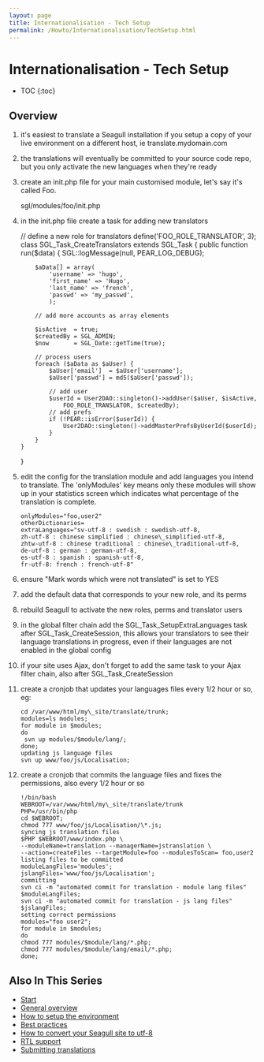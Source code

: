 ```yaml
---
layout: page
title: Internationalisation - Tech Setup
permalink: /Howto/Internationalisation/TechSetup.html
---
```


<!-- Name: Howto/Internationalisation/TechSetup -->
<!-- Version: 3 -->
<!-- Last-Modified: 2009/03/04 10:52:55 -->
<!-- Author: demian -->
<!-- Status: In Progress -->

# Internationalisation - Tech Setup
* TOC
{:toc}

## Overview
 1. it's easiest to translate a Seagull installation if you setup a copy of your live environment on a different host, ie translate.mydomain.com
 1. the translations will eventually be committed to your source code repo, but you only activate the new languages when they're ready
 1. create an init.php file for your main customised module, let's say it's called Foo.

	sgl/modules/foo/init.php
 1. in the init.php file create a task for adding new translators

	// define a new role for translators
	define('FOO\_ROLE\_TRANSLATOR',    3);
	class SGL\_Task\_CreateTranslators extends SGL\_Task
	{
		public function run($data)
		{
		    SGL::logMessage(null, PEAR_LOG_DEBUG);
		
		    $aData[] = array(
		        'username' => 'hugo',
		        'first_name' => 'Hugo',
		        'last_name' => 'french',
		        'passwd' => 'my_passwd',
		        );
		
		    // add more accounts as array elements
		
		    $isActive  = true;
		    $createdBy = SGL_ADMIN;
		    $now       = SGL_Date::getTime(true);
		
		    // process users
		    foreach ($aData as $aUser) {
		        $aUser['email']  = $aUser['username'];
		        $aUser['passwd'] = md5($aUser['passwd']);
		
		        // add user
		        $userId = User2DAO::singleton()->addUser($aUser, $isActive,
		            FOO_ROLE_TRANSLATOR, $createdBy);
		        // add prefs
		        if (!PEAR::isError($userId)) {
		            User2DAO::singleton()->addMasterPrefsByUserId($userId);
		        }
		    }
		}
	}
 1. edit the config for the translation module and add languages you intend to translate.  The 'onlyModules' key means only these modules will show up in your statistics screen which indicates what percentage of the translation is complete.

		onlyModules="foo,user2"
		otherDictionaries=
		extraLanguages="sv-utf-8 : swedish : swedish-utf-8,
		zh-utf-8 : chinese simplified : chinese\_simplified-utf-8,
		zhtw-utf-8 : chinese traditional : chinese\_traditional-utf-8,
		de-utf-8 : german : german-utf-8,
		es-utf-8 : spanish : spanish-utf-8,
		fr-utf-8: french : french-utf-8"

 1. ensure "Mark words which were not translated" is set to YES
 1. add the default data that corresponds to your new role, and its perms
 1. rebuild Seagull to activate the new roles, perms and translator users
 1. in the global filter chain add the SGL\_Task\_SetupExtraLanguages task after SGL\_Task\_CreateSession, this allows your translators to see their language translations in progress, even if their languages are not enabled in the global config
 1. if your site uses Ajax, don't forget to add the same task to your Ajax filter chain, also after SGL\_Task\_CreateSession
 1. create a cronjob that updates your languages files every 1/2 hour or so, eg:

		cd /var/www/html/my\_site/translate/trunk;
		modules=ls modules;
		for module in $modules;
		do
		 svn up modules/$module/lang/;
		done;
		updating js language files
		svn up www/foo/js/Localisation;

 1. create a cronjob that commits the language files and fixes the permissions, also every 1/2 hour or so

		!/bin/bash
		WEBROOT=/var/www/html/my\_site/translate/trunk
		PHP=/usr/bin/php
		cd $WEBROOT;
		chmod 777 www/foo/js/Localisation/\*.js;
		syncing js translation files
		$PHP $WEBROOT/www/index.php \
		--moduleName=translation --managerName=jstranslation \
		--action=createFiles --targetModule=foo --modulesToScan= foo,user2
		listing files to be committed
		moduleLangFiles='modules';
		jslangFiles='www/foo/js/Localisation';
		committing
		svn ci -m "automated commit for translation - module lang files" $moduleLangFiles;
		svn ci -m "automated commit for translation - js lang files" $jslangFiles;
		setting correct permissions
		modules="foo user2";
		for module in $modules;
		do
		chmod 777 modules/$module/lang/*.php;
		chmod 777 modules/$module/lang/email/*.php;
		done;

## Also In This Series

 - [Start][1]
 - [General overview][2]
 - [How to setup the environment][3]
 - [Best practices][4]
 - [How to convert your Seagull site to utf-8][5]
 - [RTL support][6]
 - [Submitting translations][7]

[1]:	/Howto/Internationalisation.html
[2]:	/Howto/Internationalisation/General.html
[3]:	/Howto/Internationalisation/TechSetup.html
[4]:	/Howto/Internationalisation/TranslationBestPractices.html
[5]:	/Howto/Internationalisation/ConvertingSeagullSitesToUtf8.html
[6]:	/Howto/Internationalisation/HebrewAndRtlLanguages.html
[7]:	/Howto/Internationalisation/SubmittingTranslations.html